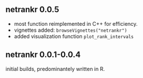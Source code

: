 ## netrankr 0.0.5

* most function reimplemented in C++ for efficiency. 
* vignettes added: `browseVignettes("netrankr")`
* added visualization function `plot_rank_intervals`


## netrankr 0.0.1-0.0.4

initial builds, predominantely written in R.

